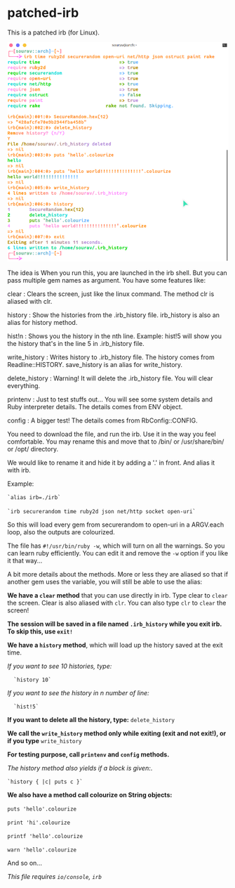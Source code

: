 # patched-irb
This is a patched irb (for Linux).

![alt text](https://raw.githubusercontent.com/Souravgoswami/patched-irb/master/screenshot/a.png)

The idea is When you run this, you are launched in the irb shell. But you can pass multiple gem names as argument. You have some features like:

clear : Clears the screen, just like the linux command. The method clr is aliased with clr.

history : Show the histories from the .irb_history file. irb_history is also an alias for history method.

hist!n : Shows you the history in the nth line. Example: hist!5 will show you the history that's in the line 5 in .irb_history file.

write_history : Writes history to .irb_history file. The history comes from Readline::HISTORY. save_history is an alias for write_history.

delete_history : Warning! It will delete the .irb_history file. You will clear everything.

printenv : Just to test stuffs out... You will see some system details and Ruby interpreter details. The details comes from ENV object.

config : A bigger test! The details comes from RbConfig::CONFIG.

You need to download the file, and run the irb. Use it in the way you feel comfortable.
You may rename this and move that to /bin/ or /usr/share/bin/ or /opt/ directory.

We would like to rename it and hide it by adding a '.' in front. And alias it with irb.

Example:

    `alias irb=./irb`
    
    `irb securerandom time ruby2d json net/http socket open-uri`
    
    
So this will load every gem from securerandom to open-uri in a ARGV.each loop, also the outputs are colourized.

The file has `#!/usr/bin/ruby -w`, which will turn on all the warnings. So you can learn ruby efficiently. You can edit it and remove the `-w` option if you like it that way...

A bit more details about the methods. More or less they are aliased so that if another gem uses the variable, you will still be able to use the alias:

**We have a `clear` method** that you can use directly in irb. Type clear to `clear` the screen. Clear is also aliased with `clr`. You can also type `clr` to `clear` the screen!

**The session will be saved in a file named `.irb_history` while you exit irb. To skip this, use `exit!`**

**We have a `history` method**, which will load up the history saved at the exit time.

 *If you want to see 10 histories, type:*
 
      `history 10`

 *If you want to see the history in n number of line:*
 
      `hist!5`

 **If you want to delete all the history, type:**
      `delete_history`

**We call the `write_history` method only while exiting (exit and not exit!), or if you type** `write_history`

**For testing purpose, call `printenv` and `config` methods.**

*The history method also yields if a block is given:*.

    `history { |c| puts c }`
    
   
**We also have a method call colourize on String objects:**

  `puts 'hello'.colourize`
  
  `print 'hi'.colourize`
  
  `printf 'hello'.colourize`
  
  `warn 'hello'.colourize`
  
And so on...

*This file requires `io/console`, `irb`*
